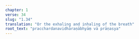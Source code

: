 ```yaml
---
chapter: 1
verse: 34
slug: "1.34"
translation: "Or the exhaling and inhaling of the breath"
root_text: "pracchardanavidhāraṇābhyāṃ vā prāṇasya"
---
```


